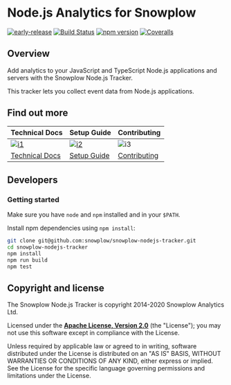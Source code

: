 # Node.js Analytics for Snowplow

[![early-release]][tracker-classificiation]
[![Build Status][gh-actions-image]][gh-actions]
[![npm version][npm-image]][npm-url]
[![Coveralls][coveralls-image]][coveralls]

## Overview

Add analytics to your JavaScript and TypeScript Node.js applications and servers with the Snowplow Node.js Tracker.

This tracker lets you collect event data from Node.js applications.

## Find out more

| Technical Docs                       | Setup Guide                   | Contributing                    |
|--------------------------------------|-------------------------------|---------------------------------|
| [![i1][techdocs-image]][tech-docs]   | [![i2][setup-image]][setup]   | ![i3][contributing-image]       |
| [Technical Docs][tech-docs]          | [Setup Guide][setup]          | [Contributing](Contributing.md) |

## Developers

### Getting started

Make sure you have `node` and `npm` installed and in your `$PATH`.

Install npm dependencies using `npm install`:

```bash
git clone git@github.com:snowplow/snowplow-nodejs-tracker.git
cd snowplow-nodejs-tracker
npm install
npm run build
npm test
```

## Copyright and license

The Snowplow Node.js Tracker is copyright 2014-2020 Snowplow Analytics Ltd.

Licensed under the **[Apache License, Version 2.0][license]** (the "License");
you may not use this software except in compliance with the License.

Unless required by applicable law or agreed to in writing, software
distributed under the License is distributed on an "AS IS" BASIS,
WITHOUT WARRANTIES OR CONDITIONS OF ANY KIND, either express or implied.
See the License for the specific language governing permissions and
limitations under the License.

[snowplow]: http://snowplowanalytics.com

[license]: http://www.apache.org/licenses/LICENSE-2.0

[gh-actions]: https://github.com/snowplow/snowplow-nodejs-tracker/actions
[gh-actions-image]: https://github.com/snowplow/snowplow-nodejs-tracker/workflows/Build/badge.svg
[npm-url]: https://badge.fury.io/js/snowplow-tracker
[npm-image]: https://badge.fury.io/js/snowplow-tracker.svg
[coveralls-image]: https://coveralls.io/repos/github/snowplow/snowplow-nodejs-tracker/badge.svg?branch=master
[coveralls]: https://coveralls.io/github/snowplow/snowplow-nodejs-tracker?branch=master

[tech-docs]: https://docs.snowplowanalytics.com/docs/collecting-data/collecting-from-own-applications/node-js-tracker/configuration/
[techdocs-image]: https://d3i6fms1cm1j0i.cloudfront.net/github/images/techdocs.png
[setup]: https://docs.snowplowanalytics.com/docs/collecting-data/collecting-from-own-applications/node-js-tracker/setup/
[setup-image]: https://d3i6fms1cm1j0i.cloudfront.net/github/images/setup.png
[contributing-image]: https://d3i6fms1cm1j0i.cloudfront.net/github/images/contributing.png

[tracker-classificiation]: https://github.com/snowplow/snowplow/wiki/Tracker-Maintenance-Classification
[early-release]: https://img.shields.io/static/v1?style=flat&label=Snowplow&message=Early%20Release&color=014477&labelColor=9ba0aa&logo=data:image/png;base64,iVBORw0KGgoAAAANSUhEUgAAABAAAAAQCAMAAAAoLQ9TAAAAeFBMVEVMaXGXANeYANeXANZbAJmXANeUANSQAM+XANeMAMpaAJhZAJeZANiXANaXANaOAM2WANVnAKWXANZ9ALtmAKVaAJmXANZaAJlXAJZdAJxaAJlZAJdbAJlbAJmQAM+UANKZANhhAJ+EAL+BAL9oAKZnAKVjAKF1ALNBd8J1AAAAKHRSTlMAa1hWXyteBTQJIEwRgUh2JjJon21wcBgNfmc+JlOBQjwezWF2l5dXzkW3/wAAAHpJREFUeNokhQOCA1EAxTL85hi7dXv/E5YPCYBq5DeN4pcqV1XbtW/xTVMIMAZE0cBHEaZhBmIQwCFofeprPUHqjmD/+7peztd62dWQRkvrQayXkn01f/gWp2CrxfjY7rcZ5V7DEMDQgmEozFpZqLUYDsNwOqbnMLwPAJEwCopZxKttAAAAAElFTkSuQmCC 
